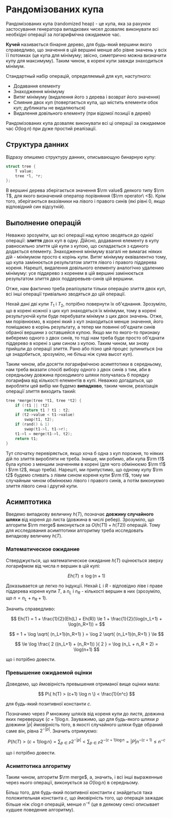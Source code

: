 # Рандомізованих купа

Рандомізованих купа (randomized heap) - це купа, яка за рахунок застосування генератора випадкових чисел дозваляє виконувати всі необхідні операції за логарифмічна ожидаемое час.

**Кучей** називається бінарне дерево, для будь-який вершини якого справедливо, що значення в цій вершині менше або рівне значень у всіх її потомках (це купа для мінімуму; звісно, симетрично можна визначити купу для максимуму). Таким чином, в корені купи завжди знаходиться мінімум.

Стандартный набір операцій, определяемый для куп, наступного:

* Додавання елементу
* Знаходження мінімуму
* Витяг мінімуму (видалення його з дерева і возврат його значення)
* Слияние двох куп (повертається купа, що містить елементи обох куп; дубликаты не видаляються)
* Видалення довільного елементу (при відомої позиції в дереві)

Рандомізованих купа дозваляє виконувати всі ці операції за ожидаемое час $O(\log n)$ при дуже простий реалізації.

## Структура данних

Відразу опишемо структуру данних, описывающую бинарную купу:
<!--- TODO: specify code snippet id -->
``` cpp
struct tree {
    T value;
    tree *l, *r;
};
```
В вершині дерева зберігається значення $\rm value$ деякого типу $\rm T$, для якого визначений оператор порівняння ($\rm operator\ <$). Крім того, зберігаються вказівники на лівого і правого синів (які рівні 0, якщо відповідний син відсутній).

## Выполнение операцій

Неважко зрозуміти, що всі операції над купою зводяться до однієї операції: **злиття** двох куп в одну. Дійсно, додавання елементу в купу равносильно злиття цій купи з купою, що складається з єдиного додається елементу. Знаходження мінімуму взагалі не вимагає ніяких дій - мінімумом просто є корінь купи. Витяг мінімуму еквівалентно тому, що купа замінюється результатом злиття лівого і правого піддерева кореня. Нарешті, видалення довільного елементу аналогічно удалению мінімуму: усе піддерево з коренем в цій вершині замінюється результатом злиття двох поддеревьев-синів цій вершини.

Отже, нам фактично треба реалізувати тільки операцію злиття двох куп, всі інші операції тривіально зводяться до цій операції.

Нехай дані дві купи $T_1$ і $T_2$, потрібно повернути їх об'єднання. Зрозуміло, що в корені кожної з цих куп знаходяться їх мінімуми, тому в корені результуючій купи буде перебувати мінімум з цих двох значень. Отже, ми порівнюємо, в корені який з куп знаходиться менше значення, його поміщаємо в корінь результату, а тепер ми повинні об'єднати синів обраної вершини з оставшейся купою. Якщо ми по якого-то признаку виберемо одного з двох синів, то тоді нам треба буде просто об'єднати піддерево в корені з цим сином з купою. Таким чином, ми знову прийшли до операції злиття. Рано або пізно цей процес зупиниться (на це знадобиться, зрозуміло, не більш ніж сума высот куп).

Таким чином, аби досягти логарифмічною асимптотики в середньому, нам треба вказати спосіб вибору одного з двох синів з тим, аби в середньому довжина проходимого шляхи получалась б порядку логарифма від кількості елементів в купі. Неважко догадаться, що виробляти цей вибір ми будемо **випадково**, таким чином, реалізація операції злиття виходить такий:

<!--- TODO: specify code snippet id -->
``` cpp
tree *merge(tree *t1, tree *t2) {
    if (!t1 || !t2)
        return t1 ? t1 : t2;
    if (t2->value < t1->value)
        swap(t1, t2);
    if (rand() & 1)
        swap(t1->l, t1->r);
    t1->l = merge(t1->l, t2);
    return t1;
}
```

Тут спочатку перевіряється, якщо хоча б одна з куп порожня, то ніяких дій по злиття виробляти не треба. Інакше, ми робимо, аби купа $\rm t1$ була купою з меншим значенням в корені (для чого обмінюємо $\rm t1$ і $\rm t2$, якщо треба). Нарешті, ми припустимо, що одному купу $\rm t2$ будемо сливать з лівим сином кореня купи $\rm t1$, тому ми случайным чином обмінюємо лівого і правого синів, а потім виконуємо злиття лівого сина і другий купи.

## Асимптотика

Введемо випадкову величину $h(T)$, позначає **довжину случайного шляхи** від кореня до листа (довжина в числі ребер). Зрозуміло, що алгоритм $\rm merge$ виконується за $O(h(T1)+h(T2))$ операцій. Тому для исследования асимптотики алгоритму треба исследовать випадкову величину $h(T)$.

### Математическое ожидание

Стверджується, що математическое ожидание $h(T)$ оцінюється зверху логарифмом від числа $n$ вершин в цій купі:

$$
Eh(T) \le \log(n+1)
$$

Доказывается це легко по індукції. Нехай $L$ і $R$ - відповідно ліве і праве піддерева кореня купи $T$, а $n_L$ і $n_R$ - кількості вершин в них (зрозуміло, що $n = n_L+n_R+1$).

Значить справедливо:

$$
Eh(T) = 1 + \frac{1}{2}(Eh(L) + Eh(R)) \le 1 + \frac{1}{2}(\log(n_L+1) + \log(n_R+1)) =
$$

$$
= 1 + \log \sqrt{ (n_L+1)(n_R+1) } = \log 2 \sqrt{ (n_L+1)(n_R+1) } \le
$$

$$
\le \log \frac{ 2 ((n_L+1) + (n_R+1)) }{ 2 } = \log (n_L + n_R + 2) = \log(n+1)
$$

що і потрібно довести.

### Превышение ожидаемой оцінки

Доведемо, що ймовірність превышения отриманої вище оцінки мала:

$$
P\{ h(T) > (c+1) \log n \} < \frac{1}{n^c}
$$

для будь-який позитивної константи $c$.

Позначимо через $P$ множину шляхів від кореня купи до листя, довжина яких перевершує $(c+1) \log n$. Зауважимо, що для будь-якого шляхи $p$ довжини $|p|$ ймовірність того, в якості случайного шляхи буде обраний саме він, рівна $2^{-|p|}$. Значить отримуємо:

$$
P\{ h(T) > (c+1) \log n \} = \sum_{p \in P} 2^{-|p|} < \sum_{p \in P} 2^{-(c+1) \log n} = |P| n^{-(c+1)} \le n^{-c}
$$

що і потрібно довести.

### Асимптотика алгоритму

Таким чином, алгоритм $\rm merge$, а, значить, і всі інші выраженные через нього операції, виконується за $O(\log n)$ в середньому.

Більш того, для будь-який позитивної константи $\epsilon$ знайдеться така положительная константа $c$, що ймовірність того, що операція зажадає більше ніж $c \log n$ операцій, менше $n^{-\epsilon}$ (це в деякому сенсі описывает худшее поведение алгоритму).
